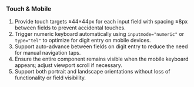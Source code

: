 ### Touch & Mobile

1. Provide touch targets ≥44×44px for each input field with spacing ≥8px between fields to prevent accidental touches.
2. Trigger numeric keyboard automatically using `inputmode="numeric"` or `type="tel"` to optimize for digit entry on mobile devices.
3. Support auto-advance between fields on digit entry to reduce the need for manual navigation taps.
4. Ensure the entire component remains visible when the mobile keyboard appears; adjust viewport scroll if necessary.
5. Support both portrait and landscape orientations without loss of functionality or field visibility.